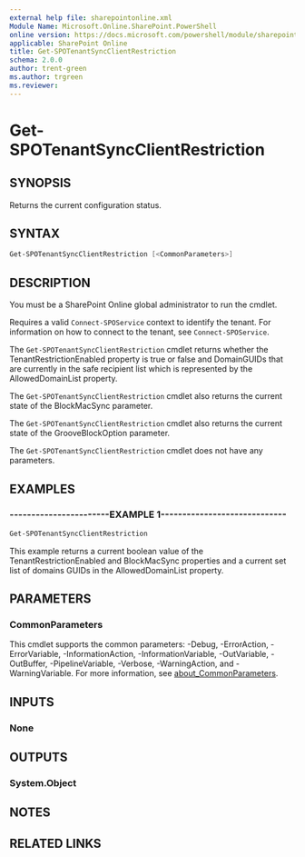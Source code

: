 ```yaml
---
external help file: sharepointonline.xml
Module Name: Microsoft.Online.SharePoint.PowerShell
online version: https://docs.microsoft.com/powershell/module/sharepoint-online/get-spotenantsyncclientrestriction
applicable: SharePoint Online
title: Get-SPOTenantSyncClientRestriction
schema: 2.0.0
author: trent-green
ms.author: trgreen
ms.reviewer:
---
```


# Get-SPOTenantSyncClientRestriction

## SYNOPSIS

Returns the current configuration status.

## SYNTAX

```powershell
Get-SPOTenantSyncClientRestriction [<CommonParameters>]
```

## DESCRIPTION

You must be a SharePoint Online global administrator to run the cmdlet.

Requires a valid `Connect-SPOService` context to identify the tenant. For information on how to connect to the tenant, see `Connect-SPOService`.

The `Get-SPOTenantSyncClientRestriction` cmdlet returns whether the TenantRestrictionEnabled property is true or false and DomainGUIDs that are currently in the safe recipient list which is represented by the AllowedDomainList property.

The `Get-SPOTenantSyncClientRestriction` cmdlet also returns the current state of the BlockMacSync parameter.

The `Get-SPOTenantSyncClientRestriction` cmdlet also returns the current state of the GrooveBlockOption parameter.

The `Get-SPOTenantSyncClientRestriction` cmdlet does not have any parameters.

## EXAMPLES

### -----------------------EXAMPLE 1-----------------------------

```powershell
Get-SPOTenantSyncClientRestriction
```

This example returns a current boolean value of the TenantRestrictionEnabled and BlockMacSync properties and a current set list of domains GUIDs in the AllowedDomainList property.

## PARAMETERS

### CommonParameters

This cmdlet supports the common parameters: -Debug, -ErrorAction, -ErrorVariable, -InformationAction, -InformationVariable, -OutVariable, -OutBuffer, -PipelineVariable, -Verbose, -WarningAction, and -WarningVariable. For more information, see [about_CommonParameters](https://go.microsoft.com/fwlink/?LinkID=113216).

## INPUTS

### None

## OUTPUTS

### System.Object

## NOTES

## RELATED LINKS
